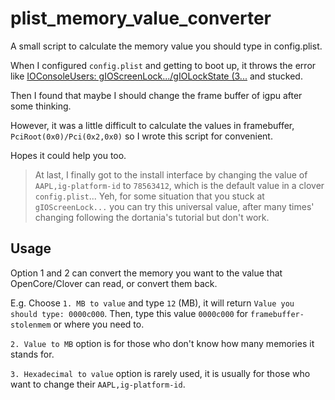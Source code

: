 # plist_memory_value_converter

A small script to calculate the memory value you should type in config.plist.

When I configured `config.plist` and getting to boot up, it throws the error like [IOConsoleUsers: gIOScreenLock.../gIOLockState (3...](https://dortania.github.io/OpenCore-Install-Guide/troubleshooting/extended/kernel-issues.html#stuck-on-or-near-ioconsoleusers-gioscreenlock-giolockstate-3) and stucked.

Then I found that maybe I should change the frame buffer of igpu after some thinking.

However, it was a little difficult to calculate the values in framebuffer, `PciRoot(0x0)/Pci(0x2,0x0)` so I wrote this script for convenient.

Hopes it could help you too.

>  At last, I finally got to the install interface by changing the value of `AAPL,ig-platform-id` to `78563412`, which is the default value in a clover `config.plist`... Yeh, for some situation that you stuck at `gIOScreenLock...` you can try this universal value, after many times' changing following the dortania's tutorial but don't work.

## Usage

Option 1 and 2 can convert the memory you want to the value that OpenCore/Clover can read, or convert them back.

E.g. Choose `1. MB to value` and type `12` (MB), it will return `Value you should type: 0000c000`. Then, type this value `0000c000` for `framebuffer-stolenmem` or where you need to.

`2. Value to MB` option is for those who don't know how many memories it stands for.

`3. Hexadecimal to value` option is rarely used, it is usually for those who want to change their `AAPL,ig-platform-id`.
